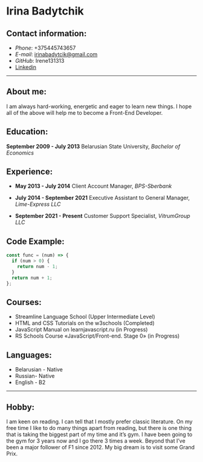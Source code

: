 # **Irina Badytchik**

## Contact information:
   * *Phone*: +375445743657
   * *E-mail*: irinabadytcik@gmail.com
   * *GitHub*: Irene131313
   * [Linkedin](https://www.linkedin.com/in/irene-badytchik/)

***

## About me:
I am always hard-working, energetic and eager to learn new things. I hope all of the above will help me to become a Front-End Developer.
## Education:
**September 2009 - July 2013**  Belarusian State University, *Bachelor of Economics*

## Experience:
   * **May 2013 - July 2014**  Client Account Manager, *BPS-Sberbank*

   * **July 2014 - September 2021**  Executive Assistant to General Manager, *Lime-Express LLC*

   * **September 2021 - Present** Customer Support Specialist, *VitrumGroup LLC*





## Code Example:
```javascript
const func = (num) => {
  if (num > 0) {
    return num - 1;
  }
  return num + 1;
};
```
## Courses:
   * Streamline Language School (Upper Intermediate Level)
   * HTML and CSS Tutorials on the w3schools (Completed)
   * JavaScript Manual on learnjavascript.ru (in Progress)
   * RS Schools Course «JavaScript/Front-end. Stage 0» (in Progress)
## Languages:
  * Belarusian - Native
  * Russian- Native
  * English - B2

  ***


## Hobby:
I am keen on reading. I can tell that I mostly prefer classic literature.
On my free time I like to do many things apart from reading, but there is one thing that is taking the biggest part of my time and it’s gym. I have been going to the gym for 3 years now and I go there 3 times a week.
Beyond that I’ve been a major follower of F1 since 2012. My big dream is to visit some Grand Prix.